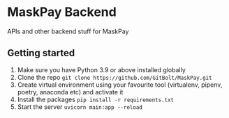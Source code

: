 # MaskPay Backend
APIs and other backend stuff for MaskPay

## Getting started
1. Make sure you have Python 3.9 or above installed globally
2. Clone the repo `git clone https://github.com/GitBolt/MaskPay.git`
3. Create virtual environment using your favourite tool (virtualenv, pipenv, poetry, anaconda etc) and activate it
4. Install the packages `pip install -r requirements.txt`
5. Start the server `uvicorn main:app --reload`

